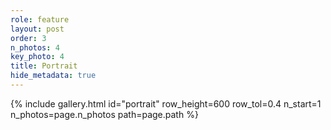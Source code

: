 ```yaml
---
role: feature
layout: post
order: 3
n_photos: 4
key_photo: 4
title: Portrait
hide_metadata: true
---
```


<!-- {% assign photo_index = 1 %} -->

<!-- for now, this determines gallery parameters for all the home page galleries -->
<!-- (as long as it remains the last gallery on the home page) -->
{% include gallery.html id="portrait" row_height=600 row_tol=0.4 n_start=1 n_photos=page.n_photos path=page.path %}
